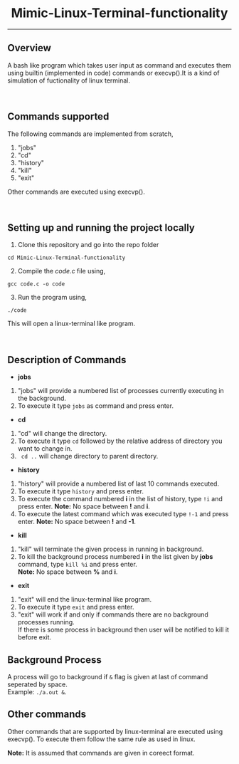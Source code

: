 <div align="center">
  <h1>Mimic-Linux-Terminal-functionality</h1>
</div>

---

## Overview
A bash like program which takes user input as command and executes them using builtin (implemented in code) commands or execvp().It is a kind of simulation of fuctionality of linux terminal.

<br />


## Commands supported
The following commands are implemented from scratch,
1. "jobs"
2. "cd"
3. "history"
4. "kill"
5. "exit"

Other commands are executed using execvp().


<br />


## Setting up and running the project locally
1. Clone this repository and go into the repo folder
```
cd Mimic-Linux-Terminal-functionality
```
2. Compile the *code.c* file using,
```
gcc code.c -o code 
```
3. Run the program using,
```
./code
```
This will open a linux-terminal like program.

<br />

## Description of Commands

- **jobs**
1. "jobs" will provide a numbered list of processes currently executing in the background.
2. To execute it type ```jobs``` as command and press enter.

- **cd**
1. "cd" will change the directory.
2. To execute it type ```cd``` followed by the relative address of directory you want to change in.
3. ``` cd ..``` will change directory to parent directory.

- **history**
1. "history" will provide a numbered list of last 10 commands executed.
2. To execute it type ```history``` and press enter.
3. To execute the command numbered **i** in the list of history, type ```!i``` and press enter. **Note:** No space between **!** and **i**.
4. To execute the latest command which was executed type ```!-1``` and press enter. **Note:** No space between **!** and **-1**.

- **kill**
1. "kill" will terminate the given process in running in background.
2. To kill the background process numbered **i** in the list given by **jobs** command, type ```kill %i``` and press enter. <br>**Note:** No space between **%** and **i**.

- **exit**
1. "exit" will end the linux-terminal like program.
2. To execute it type ```exit``` and press enter.
3. "exit" will work if and only if commands there are no background processes running.<br> If there is some process in background then user will be notified to kill it before exit.

## Background Process
A process will go to background if ```&``` flag is given at last of command seperated by space.<br>
Example: ```./a.out &```.

## Other commands
Other commands that are supported by linux-terminal are executed using execvp().
To execute them follow the same rule as used in linux.

**Note:** It is assumed that commands are given in coreect format.

